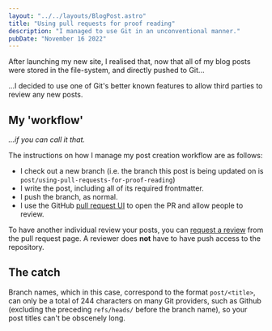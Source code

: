 ```yaml
---
layout: "../../layouts/BlogPost.astro"
title: "Using pull requests for proof reading"
description: "I managed to use Git in an unconventional manner."
pubDate: "November 16 2022"
---
```


After launching my new site, I realised that, now that all of my blog posts were stored in the file-system, and directly pushed to Git...

...I decided to use one of Git's better known features to allow third parties to review any new posts.

## My 'workflow'
*...if you can call it that.*

The instructions on how I manage my post creation workflow are as follows:
- I check out a new branch (i.e. the branch this post is being updated on is `post/using-pull-requests-for-proof-reading`)
- I write the post, including all of its required frontmatter.
- I push the branch, as normal.
- I use the GitHub [pull request UI](https://docs.github.com/en/pull-requests/collaborating-with-pull-requests/proposing-changes-to-your-work-with-pull-requests/about-pull-requests) to open the PR and allow people to review.

To have another individual review your posts, you can [request a review](https://docs.github.com/en/pull-requests/collaborating-with-pull-requests/proposing-changes-to-your-work-with-pull-requests/requesting-a-pull-request-review) from the pull request page. A reviewer does **not** have to have push access to the repository.

## The catch
Branch names, which in this case, correspond to the format `post/<title>`, can only be a total of 244 characters on many Git providers, such as Github (excluding the preceding `refs/heads/` before the branch name), so your post titles can't be obscenely long. 